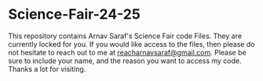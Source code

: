 # Science-Fair-24-25
This repository contains Arnav Saraf's Science Fair code Files. They are currently locked for you. If you would like access to the files, then please do not hesitate to reach out to me at [reacharnavsaraf@gmail.com](mailto:reacharnavsaraf@gmail.com).
Please be sure to include your name, and the reason you want to access my code.
Thanks a lot for visiting.
